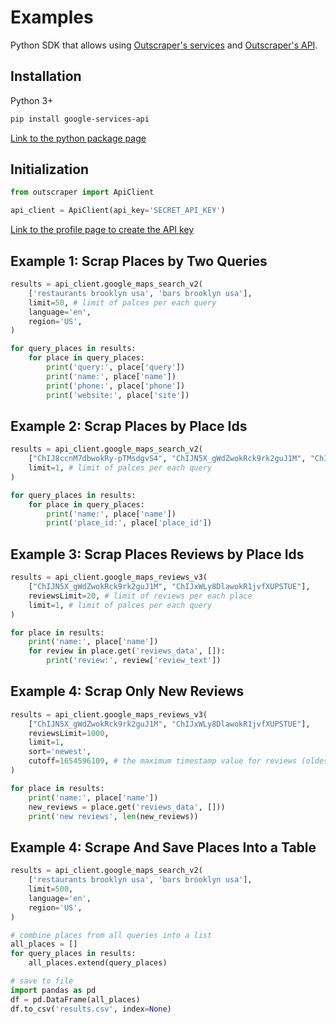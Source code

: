 # Examples

Python SDK that allows using [Outscraper's services](https://outscraper.com/services/) and [Outscraper's API](https://app.outscraper.com/api-docs).

## Installation

Python 3+
```bash
pip install google-services-api
```

[Link to the python package page](https://pypi.org/project/google-services-api/)

## Initialization
```python
from outscraper import ApiClient

api_client = ApiClient(api_key='SECRET_API_KEY')
```
[Link to the profile page to create the API key](https://app.outscraper.com/profile)

## Example 1: Scrap Places by Two Queries

```python
results = api_client.google_maps_search_v2(
    ['restaurants brooklyn usa', 'bars brooklyn usa'],
    limit=50, # limit of palces per each query
    language='en',
    region='US',
)

for query_places in results:
    for place in query_places:
        print('query:', place['query'])
        print('name:', place['name'])
        print('phone:', place['phone'])
        print('website:', place['site'])
```

## Example 2: Scrap Places by Place Ids

```python
results = api_client.google_maps_search_v2(
    ["ChIJ8ccnM7dbwokRy-pTMsdgvS4", "ChIJN5X_gWdZwokRck9rk2guJ1M", "ChIJxWLy8DlawokR1jvfXUPSTUE"],
    limit=1, # limit of palces per each query
)

for query_places in results:
    for place in query_places:
        print('name:', place['name'])
        print('place_id:', place['place_id'])
```

## Example 3: Scrap Places Reviews by Place Ids

```python
results = api_client.google_maps_reviews_v3(
    ["ChIJN5X_gWdZwokRck9rk2guJ1M", "ChIJxWLy8DlawokR1jvfXUPSTUE"],
    reviewsLimit=20, # limit of reviews per each place
    limit=1, # limit of palces per each query
)

for place in results:
    print('name:', place['name'])
    for review in place.get('reviews_data', []):
        print('review:', review['review_text'])
```

## Example 4: Scrap Only New Reviews

```python
results = api_client.google_maps_reviews_v3(
    ["ChIJN5X_gWdZwokRck9rk2guJ1M", "ChIJxWLy8DlawokR1jvfXUPSTUE"],
    reviewsLimit=1000,
    limit=1,
    sort='newest',
    cutoff=1654596109, # the maximum timestamp value for reviews (oldest review you want to extract). Can be used to scrape only the new reviews since your latest update
)

for place in results:
    print('name:', place['name'])
    new_reviews = place.get('reviews_data', []))
    print('new reviews', len(new_reviews))
```

## Example 4: Scrape And Save Places Into a Table

```python
results = api_client.google_maps_search_v2(
    ['restaurants brooklyn usa', 'bars brooklyn usa'],
    limit=500,
    language='en',
    region='US',
)

# combine places from all queries into a list
all_places = []
for query_places in results:
    all_places.extend(query_places)

# save to file
import pandas as pd
df = pd.DataFrame(all_places)
df.to_csv('results.csv', index=None)
```
